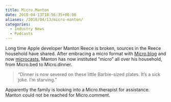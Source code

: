```yaml
---
title: Micro.Manton
date: 2018-04-13T18:56:35+00:00
aliases: /2018/04/13/micro-manton/
categories:
  - Industry News
  - Podcasts
---
```


Long time Apple developer Manton Reece is broken, sources in the Reece household have shared. After embracing a micro format with [Micro.blog][1] and now [microcasts][2], Manton has now instituted &#8220;micro&#8221; all over his household, from Micro.bed to Micro.dinner.

> &#8220;Dinner is now severed on these little Barbie-sized plates. It&#8217;s a sick joke. I&#8217;m starving.&#8221;

Apparently the family is looking into a Micro.therapist for assistance. Manton could not be reached for Micro.comment.

[1]: https://micro.blog/
[2]: http://www.manton.org/2018/04/wavelength-for-micro-blog.html
